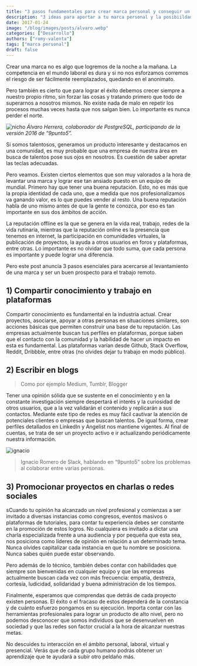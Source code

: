 ```yaml
---
title: "3 pasos fundamentales para crear marca personal y conseguir un trabajo remoto"
description: "3 ideas para aportar a tu marca personal y la posibiildad de consguir tu próximo trabajo remoto: comparte tu conocimiento, escribe en blogs y promociona tus proyectos en eventos y redes sociales"
date: 2017-01-24
image: "/blog/images/posts/alvaro.webp"
categories: ["Desarrollo"]
authors: ["romy-valenta"]
tags: ["marca personal"]
draft: false
---
```


Crear una marca no es algo que logremos de la noche a la mañana. La competencia en el mundo laboral es dura y si no nos esforzamos corremos el riesgo de ser fácilmente reemplazados, quedando en el anonimato.

Pero también es cierto que para lograr el éxito debemos crecer siempre a nuestro propio ritmo, sin forzar las cosas y tratando primero que todo de superarnos a nosotros mismos. No existe nada de malo en repetir los procesos muchas veces hasta que nos salgan bien. Lo importante es nunca perder el norte.

![nicho](/blog/images/posts/alvaro.webp)
*Álvaro Herrera, colaborador de PostgreSQL, participando de la versión 2016 de “9punto5”.*

Si somos talentosos, generamos un producto interesante y destacamos en una comunidad, es muy probable que una empresa de nuestra área en busca de talentos pose sus ojos en nosotros. Es cuestión de saber apretar las teclas adecuadas.

Pero veamos. Existen ciertos elementos que son muy valorados a la hora de levantar una marca y lograr ese tan ansiado puesto en un equipo de mundial. Primero hay que tener una buena reputación. Esto, no es más que la propia identidad de cada uno, que a medida que nos profesionalizamos va ganando valor, es lo que puedes vender al resto. Una buena reputación habla de uno mismo antes de que la gente te conozca, por eso es tan importante en sus dos ámbitos de acción.

La reputación offline es la que se genera en la vida real, trabajo, redes de la vida rutinaria, mientras que la reputación online es la presencia que tenemos en internet, la participación en comunidades virtuales, la publicación de proyectos, la ayuda a otros usuarios en foros y plataformas, entre otras. Lo importante es no olvidar que todo suma, que cada persona es importante y puede lograr una diferencia.

Pero este post anuncia 3 pasos esenciales para acercarse al levantamiento de una marca y ser un buen prospecto para el trabajo remoto.

## 1) Compartir conocimiento y trabajo en plataformas
Compartir conocimiento es fundamental en la industria actual. Crear proyectos, asociarse, apoyar a otras personas en situaciones similares, son acciones básicas que permiten construir una base de tu reputación. Las empresas actualmente buscan tus perfiles en plataformas, porque saben que el contacto con la comunidad y la habilidad de hacer un impacto en esta es fundamental. Las plataformas varían desde Github, Stack Overflow, Reddit, Dribbble, entre otras (no olvides dejar tu trabajo en modo público).

## 2) Escribir en blogs 
> Como por ejemplo Medium, Tumblr, Blogger

Tener una opinión sólida que se sustente en el conocimiento y en la constante investigación siempre despertará el interés y la curiosidad de otros usuarios, que a la vez validarán el contenido y replicarán a sus contactos. Mediante este tipo de redes es muy fácil cautivar la atención de potenciales clientes o empresas que buscan talentos. De igual forma, crear perfiles detallados en LinkedIn y Angelist nos mantiene vigentes. Al final de cuentas, se trata de ser un proyecto activo e ir actualizando periódicamente nuestra información.


![ignacio][image-2]
> Ignacio Romero de Slack, hablando en “9punto5” sobre los problemas al colaborar entre varias personas.

## 3) Promocionar proyectos en charlas o redes sociales

sCuando tu opinión ha alcanzado un nivel profesional y comienzas a ser invitado a diversas instancias como congresos, eventos masivos o plataformas de tutoriales, para contar tu experiencia debes ser constante en la promoción de estos logros. No cualquiera es invitado a dictar una charla especializada frente a una audiencia y por pequeña que esta sea, nos posiciona como líderes de opinión en relación a un determinado tema. Nunca olvides capitalizar cada instancia en que tu nombre se posiciona. Nunca sabes quién puede estar observando.

Pero además de lo técnico, también debes contar con habilidades que siempre son bienvenidas en cualquier equipo y que las empresas actualmente buscan cada vez con más frecuencia: empatía, destreza, cortesía, ludicidad, solidaridad y buena administración de los tiempos.

Finalmente, esperamos que comprendas que detrás de cada proyecto existen personas. El éxito o el fracaso de estos dependerá de la constancia y de cuánto esfuerzo pongamos en su ejecución. Importa contar con las herramientas profesionales para lograr un producto de alto nivel, pero no podemos desconocer que somos individuos que se desenvuelven en sociedad y que las redes son factor crucial a la hora de alcanzar nuestras metas.

No descuides tu interacción en el ámbito personal, laboral, virtual y presencial. Verás que de cada grupo humano podrás obtener un aprendizaje que te ayudará a subir otro peldaño más.

[image-1]:	/blog/images/alvaro.webp
[image-2]:	/blog/images/ingacio.webp